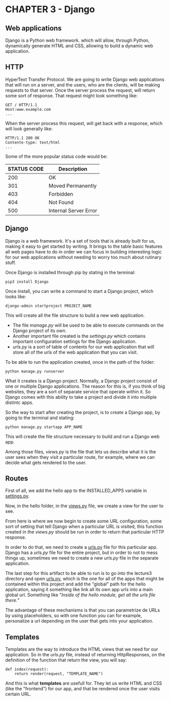# CHAPTER 3 - Django

## Web applications

Django is a Python web framework. which will allow, through Python, dynamically generate HTML and CSS, allowing to build a dynamic web application.

## HTTP

HyperText Transfer Protocol. We are going to write Django web applications that will run on a server, and the users, who are the clients, will be making requests to that server. Once the server process the request, will return some sort of response. That request might look something like:

    GET / HTTP/1.1
    Host:www.example.com
    ...

When the server process this request, will get back with a response, which will look generally like:

    HTTP/1.1 200 OK
    Contente-type: text/html
    ...

Some of the more popular status code would be:

|STATUS CODE | Description |
|------------|-------------|
|    200     |      OK     |
|    301     | Moved Permanently   |
|    403     | Forbidden   |
|    404     | Not Found   |
|    500     | Internal Server Error  |

## Django

Django is a web framework. It's a set of tools that is already built for us, making it easy to get started by writing. It brings to the table basic features all web pages have to do in order we can focus in building interesting logic for our web applications without needing to worry too much about rutinary stuff.

Once Django is installed through pip by stating in the terminal:

    pip3 install Django

Once install, you can write a command to start a Django project, which looks like:

    django-admin startproject PROJECT_NAME

This will create all the file structure to build a new web application.

- The file *manage.py* will be used to be able to execute commands on the Django project of its own.
- Another important file created is the *settings.py* which contains important configuration settings for the Django application.
- *urls.py* is a sort of table of contents for our web application that will store all of the urls of the web application that you can visit.

To be able to run the application created, once in the path of the folder:

    python manage.py runserver

What it creates is a Django project. Normally, a Django project consist of one or multiple Django applications. The reason for this is, if you think of big websites, they are a sort of separate service that operate within it. So Django comes with this ability to take a project and divide it into multiple distintc apps.

So the way to start after creating the project, is to create a Django app, by going to the terminal and stating:

    python manage.py startapp APP_NAME

This will create the file structure necessary to build and run a Django web app.

Among those files, *views.py* is the file that lets us describe what it is the user sees when they visit a particular route, for example, where we can decide what gets rendered to the user.

## Routes

First of all, we add the hello app to the INSTALLED_APPS variable in [settings.py](lecture3/lecture3/settings.py).

Now, in the hello folder, in the [views.py](lecture3/hello/views.py) file, we create a view for the user to see.

From here is where we now begin to create some URL configuration, some sort of setting that tell Django when a particular URL is visited, this function created in the *views.py* should be run in order to return that particular HTTP response.

In order to do that, we need to create a [urls.py](lecture3/hello/urls.py) file for this particular app. Django has a *urls.py* file for the entire project, but in order to not to mess things up, sometimes we need to create a new *urls.py* file in the separate application.

The last step for this artifact to be able to run is to go into the lecture3 directory and open [urls.py](lecture3/lecture3/urls.py), which is the one for all of the apps that might be contained within this project and add the "global" path for the hello application, saying it something like link all its own app urls into a main global url. Something like "*Inside of the hello module, get all the urls file there.*"

The advantage of these mechanisms is that you can parametrize de URLs by using placeholders, so with one function you can for example, personalize a url depending on the user that gets into your application.

## Templates

Templates are the way to introduce the HTML views that we need for our application. So in the *urls.py* file, instead of returning HttpResponses, on the definition of the function that return the view, you will say:

    def index(request):
        return render(request, "TEMPLATE_NAME")

And this is what **templates** are usefull for. They let us write HTML and CSS (like the "frontend") for our app, and that be rendered once the user visits certain URL.
